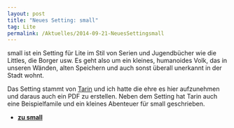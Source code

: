 ```yaml
---
layout: post
title: "Neues Setting: small"
tag: Lite
permalink: /Aktuelles/2014-09-21-NeuesSettingsmall
---
```


small ist ein Setting für Lite im Stil von Serien und Jugendbücher wie die Littles, die Borger usw. Es geht also um ein kleines, humanoides Volk, das in unseren Wänden, alten Speichern und auch sonst überall unerkannt in der Stadt wohnt.

Das Setting stammt von [Tarin](http://goblinbau.wordpress.com/) und ich hatte die ehre es hier aufzunehmen und daraus auch ein PDF zu erstellen. Neben dem Setting hat Tarin auch eine Beispielfamile und ein kleines Abenteuer für small geschrieben.

- **[zu small](https://lite.jcgames.de/Settings/small/)**
